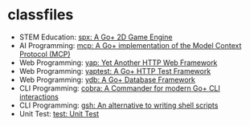 # classfiles

* STEM Education: [spx: A Go+ 2D Game Engine](https://github.com/goplus/spx)
* AI Programming: [mcp: A Go+ implementation of the Model Context Protocol (MCP)](https://github.com/goplus/mcp)
* Web Programming: [yap: Yet Another HTTP Web Framework](https://github.com/goplus/yap)
* Web Programming: [yaptest: A Go+ HTTP Test Framework](https://github.com/goplus/yap/tree/main/ytest)
* Web Programming: [ydb: A Go+ Database Framework](https://github.com/goplus/yap/tree/main/ydb)
* CLI Programming: [cobra: A Commander for modern Go+ CLI interactions](https://github.com/goplus/cobra)
* CLI Programming: [gsh: An alternative to writing shell scripts](https://github.com/qiniu/x/tree/main/gsh)
* Unit Test: [test: Unit Test](https://github.com/goplus/gop/blob/main/doc/classfile.md#classfile-unit-test)
